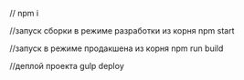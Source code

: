 // npm i

//запуск сборки в режиме разработки из корня
    npm start

//запуск в режиме  продакшена из корня
    npm run build

//деплой проекта
    gulp deploy

